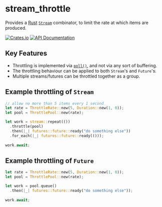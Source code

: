 # stream_throttle
Provides a 
[Rust](https://www.rust-lang.org) 
[`Stream`](https://docs.rs/futures/0.1.21/futures/stream/trait.Stream.html)
combinator, to limit the rate at which items are produced.

[![Crates.io](https://img.shields.io/crates/v/stream_throttle.svg)](https://crates.io/crates/stream_throttle)
[![API Documentation](https://docs.rs/stream_throttle/badge.svg)](https://docs.rs/stream_throttle/)

## Key Features
- Throttling is implemented via
[`poll()`](https://docs.rs/futures/0.1.21/futures/future/trait.Future.html#tymethod.poll), 
and not via any sort of buffering.
- The throttling behaviour can be applied to both `Stream`'s and `Future`'s.
- Multiple streams/futures can be throttled together as a group.

## Example throttling of `Stream`
```rust
// allow no more than 5 items every 1 second
let rate = ThrottleRate::new(5, Duration::new(1, 0));
let pool = ThrottlePool::new(rate);

let work = stream::repeat(())
  .throttle(pool)
  .then(|_| futures::future::ready("do something else"))
  .for_each(|_| futures::future::ready(()));
  
work.await;
```

## Example throttling of `Future`
```rust
let rate = ThrottleRate::new(5, Duration::new(1, 0));
let pool = ThrottlePool::new(rate);

let work = pool.queue()
  .then(|_| futures::future::ready("do something else"));
  
work.await;
```
